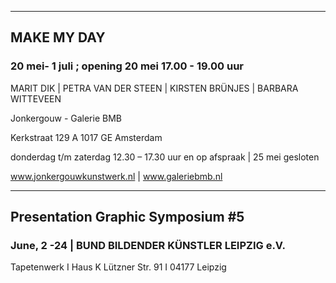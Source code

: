 


---


## MAKE MY DAY

### 20 mei- 1 juli ; opening 20 mei 17.00 - 19.00 uur

MARIT DIK | PETRA VAN DER STEEN | KIRSTEN BRÜNJES | BARBARA WITTEVEEN


Jonkergouw - Galerie BMB

Kerkstraat 129 A 1017 GE Amsterdam

donderdag t/m zaterdag 12.30 – 17.30 uur en op afspraak | 25 mei gesloten

www.jonkergouwkunstwerk.nl | www.galeriebmb.nl




---


## Presentation Graphic Symposium #5

### June, 2 -24 | BUND BILDENDER KÜNSTLER LEIPZIG e.V.
Tapetenwerk I Haus K
Lützner Str. 91 I 04177 Leipzig
